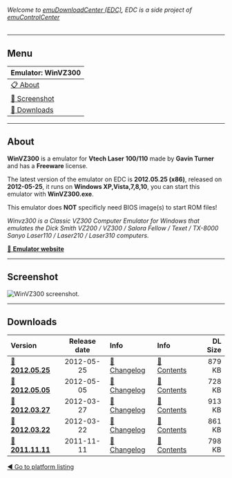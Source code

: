 ###### Welcome to [emuDownloadCenter (EDC)](https://github.com/PhoenixInteractiveNL/emuDownloadCenter/wiki/), EDC is a side project of [emuControlCenter](https://github.com/PhoenixInteractiveNL/emuControlCenter/wiki/)
***
## Menu
| **Emulator: WinVZ300** |
|:---------|
| [:clipboard: About](#about) |
| [:sunrise: Screenshot](#screenshot) |
| [:floppy_disk: Downloads](#downloads) |
***
## About
**WinVZ300** is a emulator for **Vtech Laser 100/110** made by **Gavin Turner** and has a **Freeware** license.

The latest version of the emulator on EDC is **2012.05.25 (x86)**, released on **2012-05-25**, it runs on **Windows XP,Vista,7,8,10**, you can start this emulator with **WinVZ300.exe**.

This emulator does **NOT** specificly need BIOS image(s) to start ROM files!

_Winvz300 is a Classic VZ300 Computer Emulator for Windows that emulates the Dick Smith VZ200 / VZ300 / Salora Fellow / Texet / TX-8000 Sanyo Laser110 / Laser210 / Laser310 computers._

[:link: **Emulator website**](http://emutopia.com/vzalive.bluebilby.com/winvz300/)
***
## Screenshot
![](https://raw.githubusercontent.com/PhoenixInteractiveNL/emuDownloadCenter/master/hooks/winvz300/screen.jpg "WinVZ300 screenshot.")
***
## Downloads
| Version  | Release date  | Info       | Info       | DL Size    |
|:---------|:-------------:|:-----------|:-----------|-----------:|
| [:floppy_disk: **2012.05.25**](https://github.com/PhoenixInteractiveNL/edc-repo0002/raw/master/winvz300/2012.05.25.7z) | 2012-05-25 | [:page_facing_up: Changelog](https://github.com/PhoenixInteractiveNL/edc-repo0002/blob/master/winvz300/2012.05.25_changelog.txt) | [:mag_right: Contents](https://github.com/PhoenixInteractiveNL/edc-repo0002/blob/master/winvz300/2012.05.25_contents.txt) | 879 KB |
| [:floppy_disk: **2012.05.05**](https://github.com/PhoenixInteractiveNL/edc-repo0002/raw/master/winvz300/2012.05.05.7z) | 2012-05-05 | [:page_facing_up: Changelog](https://github.com/PhoenixInteractiveNL/edc-repo0002/blob/master/winvz300/2012.05.05_changelog.txt) | [:mag_right: Contents](https://github.com/PhoenixInteractiveNL/edc-repo0002/blob/master/winvz300/2012.05.05_contents.txt) | 728 KB |
| [:floppy_disk: **2012.03.27**](https://github.com/PhoenixInteractiveNL/edc-repo0002/raw/master/winvz300/2012.03.27.7z) | 2012-03-27 | [:page_facing_up: Changelog](https://github.com/PhoenixInteractiveNL/edc-repo0002/blob/master/winvz300/2012.03.27_changelog.txt) | [:mag_right: Contents](https://github.com/PhoenixInteractiveNL/edc-repo0002/blob/master/winvz300/2012.03.27_contents.txt) | 913 KB |
| [:floppy_disk: **2012.03.22**](https://github.com/PhoenixInteractiveNL/edc-repo0002/raw/master/winvz300/2012.03.22.7z) | 2012-03-22 | [:page_facing_up: Changelog](https://github.com/PhoenixInteractiveNL/edc-repo0002/blob/master/winvz300/2012.03.22_changelog.txt) | [:mag_right: Contents](https://github.com/PhoenixInteractiveNL/edc-repo0002/blob/master/winvz300/2012.03.22_contents.txt) | 861 KB |
| [:floppy_disk: **2011.11.11**](https://github.com/PhoenixInteractiveNL/edc-repo0002/raw/master/winvz300/2011.11.11.7z) | 2011-11-11 | [:page_facing_up: Changelog](https://github.com/PhoenixInteractiveNL/edc-repo0002/blob/master/winvz300/2011.11.11_changelog.txt) | [:mag_right: Contents](https://github.com/PhoenixInteractiveNL/edc-repo0002/blob/master/winvz300/2011.11.11_contents.txt) | 798 KB |

[:arrow_backward: Go to platform listing](https://github.com/PhoenixInteractiveNL/emuDownloadCenter/wiki/EDC-Platform-List)
